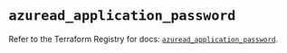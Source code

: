 # `azuread_application_password`

Refer to the Terraform Registry for docs: [`azuread_application_password`](https://registry.terraform.io/providers/hashicorp/azuread/2.53.0/docs/resources/application_password).
